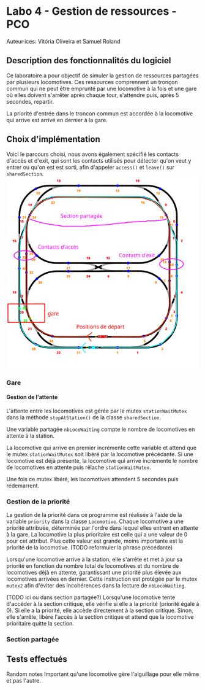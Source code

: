 # Labo 4 - Gestion de ressources - PCO

Auteur·ices: Vitória Oliveira et Samuel Roland

## Description des fonctionnalités du logiciel

Ce laboratoire a pour objectif de simuler la gestion de ressources partagées par plusieurs locomotives. Ces ressources comprennent un tronçon commun qui ne peut être emprunté par une locomotive à la fois et une gare où elles doivent s'arrêter après chaque tour, s'attendre puis, après 5 secondes, repartir. 

La priorité d'entrée dans le troncon commun est accordée à la locomotive qui arrive est arrivé en dernier à la gare. 

## Choix d'implémentation
Voici le parcours choisi, nous avons également spécifié les contacts d'accès et d'exit, qui sont les contacts utilisés pour détecter qu'on veut y entrer ou qu'on est est sorti, afin d'appeler `access()` et `leave()` sur `sharedSection`.
![parcours-choisi.png](imgs/parcours-choisi.png)

<!-- Comment avez-vous abordé le problème, quels choix avez-vous fait, quelle 
décomposition avez-vous choisie, quelles variables ont dû être protégées, ... -->

### Gare

#### Gestion de l'attente
L'attente entre les locomotives est gérée par le mutex `stationWaitMutex` dans la méthode `stopAtStation()` de la classe `sharedSection`. 

Une variable partagée `nbLocoWaiting` compte le nombre de locomotives en attente à la station. 

La locomotive qui arrive en premier incrémente cette variable et attend que le mutex `stationWaitMutex` soit libéré par la locomotive précédante. 
Si une locomotive est déjà présente, la locomotive qui arrive incrémente le nombre de locomotives en attente puis rêlache `stationWaitMutex`. 

Une fois ce mutex libéré, les locomotives attendent 5 secondes puis rédemarrent. 

### Gestion de la priorité
La gestion de la priorité dans ce programme est réalisée à l'aide de la variable `priority` dans la classe `Locomotive`. Chaque locomotive a une priorité attribuée, déterminée par l'ordre dans lequel elles entrent en attente à la gare. La locomotive la plus prioritaire est celle qui a une valeur de 0 pour cet attribut. Plus cette valeur est grande, moins importante est la priorité de la locomotive. (TODO reformuler la phrase précédante)

Lorsqu'une locomotive arrive à la station, elle s'arrête et met à jour sa priorité en fonction du nombre total de locomotives et du nombre de locomotives déjà en attente,  garantissant une priorité plus élevée aux locomotives arrivées en dernier.
Cette instruction est protégée par le mutex `mutex2` afin d'éviter des incohérences dans la lecture de `nbLocoWaiting`. 

(TODO ici ou dans section partagée?)
Lorsqu'une locomotive tente d'accéder à la section critique, elle vérifie si elle a la priorité (priorité égale à 0).
Si elle a la priorité, elle accède directement à la section critique.
Sinon, elle s'arrête, libère l'accès à la section critique et attend que la locomotive prioritaire quitte la section.

### Section partagée


## Tests effectués


<!-- Description de chaque test, et information sur le fait qu'il ait passé ou non -->

Random notes
Important qu'une locomotive gère l'aiguillage pour elle même et pas l'autre.